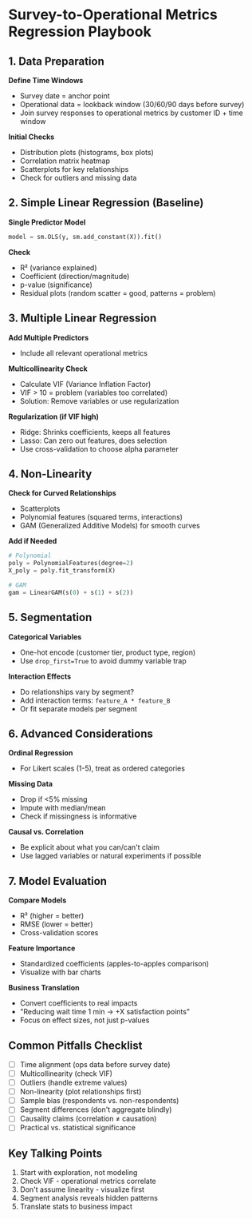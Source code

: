 # Survey-to-Operational Metrics Regression Playbook

## 1. Data Preparation

**Define Time Windows**
- Survey date = anchor point
- Operational data = lookback window (30/60/90 days before survey)
- Join survey responses to operational metrics by customer ID + time window

**Initial Checks**
- Distribution plots (histograms, box plots)
- Correlation matrix heatmap
- Scatterplots for key relationships
- Check for outliers and missing data

## 2. Simple Linear Regression (Baseline)

**Single Predictor Model**
```python
model = sm.OLS(y, sm.add_constant(X)).fit()
```

**Check**
- R² (variance explained)
- Coefficient (direction/magnitude)
- p-value (significance)
- Residual plots (random scatter = good, patterns = problem)

## 3. Multiple Linear Regression

**Add Multiple Predictors**
- Include all relevant operational metrics

**Multicollinearity Check**
- Calculate VIF (Variance Inflation Factor)
- VIF > 10 = problem (variables too correlated)
- Solution: Remove variables or use regularization

**Regularization (if VIF high)**
- Ridge: Shrinks coefficients, keeps all features
- Lasso: Can zero out features, does selection
- Use cross-validation to choose alpha parameter

## 4. Non-Linearity

**Check for Curved Relationships**
- Scatterplots
- Polynomial features (squared terms, interactions)
- GAM (Generalized Additive Models) for smooth curves

**Add if Needed**
```python
# Polynomial
poly = PolynomialFeatures(degree=2)
X_poly = poly.fit_transform(X)

# GAM
gam = LinearGAM(s(0) + s(1) + s(2))
```

## 5. Segmentation

**Categorical Variables**
- One-hot encode (customer tier, product type, region)
- Use `drop_first=True` to avoid dummy variable trap

**Interaction Effects**
- Do relationships vary by segment?
- Add interaction terms: `feature_A * feature_B`
- Or fit separate models per segment

## 6. Advanced Considerations

**Ordinal Regression**
- For Likert scales (1-5), treat as ordered categories

**Missing Data**
- Drop if <5% missing
- Impute with median/mean
- Check if missingness is informative

**Causal vs. Correlation**
- Be explicit about what you can/can't claim
- Use lagged variables or natural experiments if possible

## 7. Model Evaluation

**Compare Models**
- R² (higher = better)
- RMSE (lower = better)
- Cross-validation scores

**Feature Importance**
- Standardized coefficients (apples-to-apples comparison)
- Visualize with bar charts

**Business Translation**
- Convert coefficients to real impacts
- "Reducing wait time 1 min → +X satisfaction points"
- Focus on effect sizes, not just p-values

## Common Pitfalls Checklist

- [ ] Time alignment (ops data before survey date)
- [ ] Multicollinearity (check VIF)
- [ ] Outliers (handle extreme values)
- [ ] Non-linearity (plot relationships first)
- [ ] Sample bias (respondents vs. non-respondents)
- [ ] Segment differences (don't aggregate blindly)
- [ ] Causality claims (correlation ≠ causation)
- [ ] Practical vs. statistical significance

## Key Talking Points

1. Start with exploration, not modeling
2. Check VIF - operational metrics correlate
3. Don't assume linearity - visualize first
4. Segment analysis reveals hidden patterns
5. Translate stats to business impact
